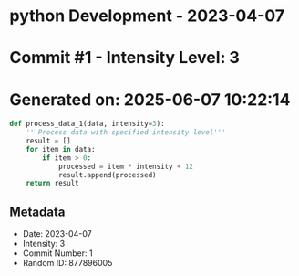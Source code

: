 ﻿# python Development - 2023-04-07
# Commit #1 - Intensity Level: 3
# Generated on: 2025-06-07 10:22:14
```python
def process_data_1(data, intensity=3):
    '''Process data with specified intensity level'''
    result = []
    for item in data:
        if item > 0:
            processed = item * intensity + 12
            result.append(processed)
    return result
```
## Metadata
- Date: 2023-04-07
- Intensity: 3
- Commit Number: 1
- Random ID: 877896005
